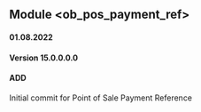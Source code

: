 ## Module <ob_pos_payment_ref>

#### 01.08.2022
#### Version 15.0.0.0.0
#### ADD
Initial commit for Point of Sale Payment Reference




